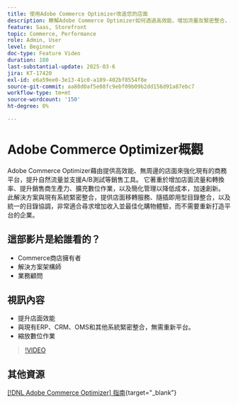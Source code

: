 ```yaml
---
title: 使用Adobe Commerce Optimizer改造您的店面
description: 瞭解Adobe Commerce Optimizer如何透過高效能、增加流量及緊密整合，來增強您的店面。
feature: Saas, Storefront
topic: Commerce, Performance
role: Admin, User
level: Beginner
doc-type: Feature Video
duration: 180
last-substantial-update: 2025-03-6
jira: KT-17420
exl-id: e6a59ee0-3e13-41c0-a189-402bf8554f8e
source-git-commit: aa80d0af5e08fc9ebf09b09b2dd156d91a87ebc7
workflow-type: tm+mt
source-wordcount: '150'
ht-degree: 0%

---
```


# Adobe Commerce Optimizer概觀

Adobe Commerce Optimizer藉由提供高效能、無周邊的店面來強化現有的商務平台，提升自然流量並支援A/B測試等銷售工具。 它著重於增加店面流量和轉換率、提升銷售商生產力、擴充數位作業，以及簡化管理以降低成本，加速創新。 此解決方案與現有系統緊密整合，提供店面移轉服務、隨插即用型目錄整合，以及統一的目錄協調，非常適合尋求增加收入並最佳化購物體驗，而不需要重新打造平台的企業。

## 這部影片是給誰看的？

* Commerce商店擁有者
* 解決方案架構師
* 業務顧問

## 視訊內容

* 提升店面效能
* 與現有ERP、CRM、OMS和其他系統緊密整合，無需重新平台。
* 縮放數位作業

>[!VIDEO](https://video.tv.adobe.com/v/3450226?learn=on)

## 其他資源

[[!DNL Adobe Commerce Optimizer] 指南](https://experienceleague.adobe.com/en/docs/commerce/optimizer/overview){target="_blank"}

